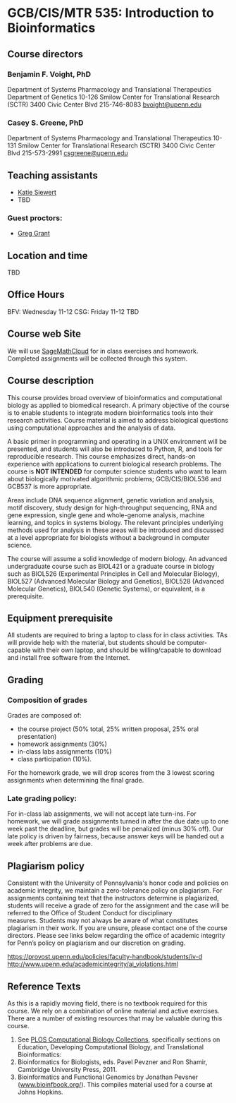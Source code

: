 # GCB/CIS/MTR 535: Introduction to Bioinformatics

## Course directors

### Benjamin F. Voight, PhD
Department of Systems Pharmacology and Translational Therapeutics
Department of Genetics
10-126 Smilow Center for Translational Research (SCTR)
3400 Civic Center Blvd
215-746-8083
bvoight@upenn.edu

### Casey S. Greene, PhD
Department of Systems Pharmacology and Translational Therapeutics
10-131 Smilow Center for Translational Research (SCTR)
3400 Civic Center Blvd
215-573-2991
csgreene@upenn.edu

## Teaching assistants

* [Katie Siewert](mailto:ksiewert@mail.med.upenn.edu)
* TBD

### Guest proctors:

* [Greg Grant](mailto:ggrant543@gmail.com)

## Location and time

TBD

## Office Hours

BFV: Wednesday 11-12
CSG: Friday 11-12
TBD

## Course web Site

We will use [SageMathCloud](https://cloud.sagemath.com/) for in class exercises
and homework. Completed assignments will be collected through this system.

## Course description

This course provides broad overview of bioinformatics and computational biology
as applied to biomedical research. A primary objective of the course is to
enable students to integrate modern bioinformatics tools into their research
activities. Course material is aimed to address biological questions using
computational approaches and the analysis of data.

A basic primer in programming and operating in a UNIX environment will be
presented, and students will also be introduced to Python, R, and tools for
reproducible research. This course emphasizes direct, hands-on experience with
applications to current biological research problems. The course is **NOT
INTENDED** for computer science students who want to learn about biologically
motivated algorithmic problems; GCB/CIS/BIOL536 and GCB537 is more appropriate.

Areas include DNA sequence alignment, genetic variation and analysis, motif
discovery, study design for high-throughput sequencing, RNA and gene expression,
single gene and whole-genome analysis, machine learning, and topics in systems
biology. The relevant principles underlying methods used for analysis in these
areas will be introduced and discussed at a level appropriate for biologists
without a background in computer science.

The course will assume a solid knowledge of modern biology. An advanced
undergraduate course such as BIOL421 or a graduate course in biology such as
BIOL526 (Experimental Principles in Cell and Molecular Biology), BIOL527
(Advanced Molecular Biology and Genetics), BIOL528 (Advanced Molecular
Genetics), BIOL540 (Genetic Systems), or equivalent, is a prerequisite.

## Equipment prerequisite

All students are required to bring a laptop to class for in class activities.
TAs will provide help with the material, but students should be computer-capable
with their own laptop, and should be willing/capable to download and install
free software from the Internet.

## Grading

### Composition of grades

Grades are composed of:

* the course project (50% total, 25% written proposal,
25% oral presentation)
* homework assignments (30%)
* in-class labs assignments (10%)
* class participation (10%).

For the homework grade, we will drop scores from the 3 lowest scoring
assignments when determining the final grade.

### Late grading policy:

For in-class lab assignments, we will not accept late turn-ins. For homework, we
will grade assignments turned in after the due date up to one week past the
deadline, but grades will be penalized (minus 30% off). Our late policy is
driven by fairness, because answer keys will be handed out a week after problems
are due.

## Plagiarism policy

Consistent with the University of Pennsylvania's honor code and policies on
academic integrity, we maintain a zero-tolerance policy on plagiarism. For
assignments containing text that the instructors determine is plagiarized,
students will receive a grade of zero for the assignment and the case will be
referred to the Office of Student Conduct for disciplinary measures. Students
may not always be aware of what constitutes plagiarism in their work. If you are
unsure, please contact one of the course directors. Please see links below
regarding the office of academic integrity for Penn’s policy on plagiarism and
our discretion on grading.

https://provost.upenn.edu/policies/faculty-handbook/students/iv-d
http://www.upenn.edu/academicintegrity/ai_violations.html

## Reference Texts

As this is a rapidly moving field, there is no textbook required for this course. We rely on a combination of online material and active exercises. There are a number of existing resources that may be valuable during this course.

1. See [PLOS Computational Biology
Collections](http://www.ploscollections.org/static/pcbiCollections),
specifically sections on Education, Developing Computational Biology, and
Translational Bioinformatics:
2. Bioinformatics for Biologists, eds. Pavel Pevzner and Ron Shamir, Cambridge University Press, 2011.
3. Bioinformatics and Functional Genomics by Jonathan Pevsner (www.bioinfbook.org/). This compiles material used for a course at Johns Hopkins.
